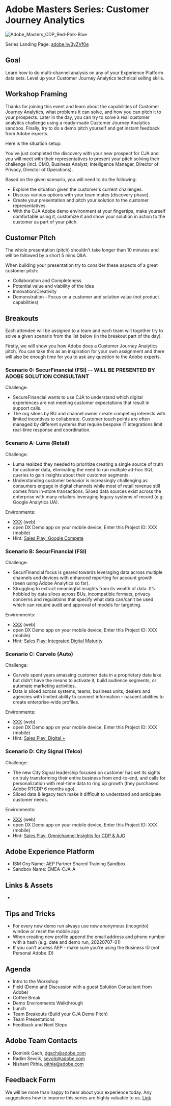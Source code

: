 # Adobe Masters Series: Customer Journey Analytics
![Adobe_Masters_CDP_Red-Pink-Blue](https://user-images.githubusercontent.com/61875393/227615983-539ac145-3035-4292-ba9a-74e9732b931b.png)

Series Landing Page: [adobe.ly/3yZVf0e](adobe.ly/3yZVf0e)


## Goal

Learn how to do multi-channel analysis on any of your Experience Platform data sets. Level up your Customer Journey Analytics technical selling skills.

## Workshop Framing

Thanks for joining this event and learn about the capabilities of Customer Journey Analytics, what problems it can solve, and how you can pitch it to your prospects. Later in the day, you can try to solve a real customer analytics challenge using a ready-made Customer Journey Analytics sandbox. Finally, try to do a demo pitch yourself and get instant feedback from Adobe experts.

Here is the situation setup:

You've just completed the discovery with your new prospect for CJA and you will meet with their representatives to present your pitch solving their challenge (incl. CMO, Business Analyst, Intelligence Manager, Director of Privacy, Director of Operations).
	
Based on the given scenario, you will need to do the following:
	
* Explore the situation given the customer's current challenges.
* Discuss various options with your team mates (discovery phase).
* Create your presentation and pitch your solution to the customer representatives.
* With the CJA Adobe demo environment at your fingertips, make yourself comfortable using it, customize it and show your solution in action to the customer as part of your pitch.

## Customer Pitch

The whole presentation (pitch) shouldn't take longer than 10 minutes and will be followed by a short 5 mins Q&A.

When building your presentation try to consider these aspects of a great customer pitch:

* Collaboration and Completeness
* Potential value and viability of the idea
* Innovation/Creativity
* Demonstration - Focus on a customer and solution value (not product capabilities)

## Breakouts

Each attendee will be assigned to a team and each team will together try to solve a given scenario from the list below (in the breakout part of the day).

Firstly, we will show you how Adobe does a Customer Journey Analytics pitch. You can take this as an inspiration for your own assignment and there will also be enough time for you to ask any question to the Adobe experts.


### Scenario 0: SecurFinancial (FSI) -- WILL BE PRESENTED BY ADOBE SOLUTION CONSULTANT

Challenge:

* SecureFinancial wants to use CJA to understand which digital experiences are not meeting customer expectations that result in support calls. ​
* The org siloes by BU and channel owner create competing interests with limited incentives to collaborate.  Customer touch points are often managed by different systems that require bespoke IT integrations limit real-time response and coordination.


### Scenario A: Luma (Retail)

Challenge:

* Luma realized they needed to prioritize creating a single source of truth for customer data, eliminating the need to run multiple ad-hoc SQL queries to gain insights about their customer segments.
* Understanding customer behavior is increasingly challenging as consumers engage in digital channels while most of retail revenue still comes from in-store transactions. Siloed data sources exist across the enterprise with many retailers leveraging legacy systems of record (e.g. Google Analytics UA).


Environments:

- [XXX]() (web)
- open DX Demo app on your mobile device, Enter this Project ID: XXX (mobile)
- Hint: [Sales Play: Google Compete](https://solutionpartners.adobe.com/content/dam/solution/en/spp_assets/readiness/created/readiness_16/fy23_cja_compete_sales_play_field_positioning_doc.pdf)

### Scenario B: SecurFinancial (FSI)

Challenge:

* SecurFinancial focus is geared towards leveraging data across multiple channels and devices with enhanced reporting for account growth (been using Adobe Analytics so far).
* Struggling to extract meaningful insights from its wealth of data.  It’s hobbled by data siloes across BUs, incompatible formats, privacy concerns and regulations that specify what data can/can’t be used which can require audit and approval of models for targeting. 

Environments:

- [XXX]() (web)
- open DX Demo app on your mobile device, Enter this Project ID: XXX (mobile)
- Hint: [Sales Play: Integrated Digital Maturity](https://solutionpartners.adobe.com/content/dam/solution/en/spp_assets/readiness/created/readiness_16/fy23_cja_integrated_digital_maturity_sales_play_field_positioning_doc.pdf)

### Scenario C: Carvelo (Auto)

Challenge:

* Carvelo spent years amassing customer data in a proprietary data lake but didn’t have the means to activate it, build audience segments, or automate marketing activities. 
* Data is siloed across systems, teams, business units, dealers and agencies with limited ability to connect information – nascent abilities to create enterprise-wide profiles.

Environments:

- [XXX]() (web)
- open DX Demo app on your mobile device, Enter this Project ID: XXX (mobile)
- Hint: [Sales Play: Digital +](https://solutionpartners.adobe.com/content/dam/solution/en/spp_assets/readiness/created/readiness_16/cja_digital_plus_field_positioning_document.pdf) 

### Scenario D: City Signal (Telco)

Challenge:

* The new City Signal leadership focused on customer has set its sights on truly transforming their entire business from end-to-end, and calls for personalization with real-time data to ring up growth (they purchased Adobe RTCDP 6 months ago).
* Siloed data & legacy tech make it difficult to understand and anticipate customer needs.

Environments:

- [XXX]() (web)
- open DX Demo app on your mobile device, Enter this Project ID: XXX (mobile)
- Hint: [Sales Play: Omnichannel Insights for CDP & AJO](https://solutionpartners.adobe.com/content/dam/solution/en/spp_assets/readiness/created/readiness_16/cja_omnichannel_insights_for_cdp_and_ajo_field_positioning_doc.pdf) 

## Adobe Experience Platform

* ISM Org Name: AEP Partner Shared Training Sandbox
* Sandbox Name: EMEA-CJA-A


## Links & Assets

* 

## Tips and Tricks
* For every new demo run always use new anonymous (incognito) window or reset the mobile app
* When creating new profile append the email address and phone number with a hash (e.g. date and demo run, 20220707-01)
* If you can't access AEP  - make sure you're using the Business ID (not Personal Adobe ID)

## Agenda

- Intro to the Workshop
- Field (Demo and Discussion with a guest Solution Consultant from Adobe)
- Coffee Break
- Demo Environments Walkthrough
- Lunch
- Team Breakouts (Build your CJA Demo Pitch)
- Team Presentations
- Feedback and Next Steps

## Adobe Team Contacts

- Dominik Gach, dgach@adobe.com
- Radim Sevcik, sevcik@adobe.com
- Nishant Pithia, pithia@adobe.com

## Feedback Form

We will be more than happy to hear about your experience today. 
Any suggestions how to imporve this series are highly valuable to us. [Link]() 

